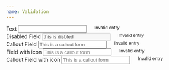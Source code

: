 ```yaml
---
name: Validation
---
```

<form action="">
	<div class="row">
		<div class="small-12 columns">
			<label class="error">Text
				<input type="text">
			</label>
			<small class="error"><i class="fa fa-exclamation"></i> Invalid entry</small>
		</div>
	</div>
	<div class="row">
		<div class="small-12 columns">
			<label class="disabled error">Disabled Field
				<input type="text" disabled value="this is disbled">
			</label>
			<small class="error"><i class="fa fa-exclamation"></i> Invalid entry</small>
		</div>
	</div>
	<div class="row">
		<div class="small-12 columns">
			<label class="callout error">Callout Field
				<input type="text" class="callout" placeholder="This is a callout form">
			</label>
			<small class="error"><i class="fa fa-exclamation"></i> Invalid entry</small>
		</div>
	</div>
	<div class="row">
		<div class="small-12 columns">
			<label class="has-icon error">Field with icon
				<input type="text" placeholder="This is a callout form">
				<i class="icon fa fa-search"></i>
			</label>
			<small class="error"><i class="fa fa-exclamation"></i> Invalid entry</small>
		</div>
	</div>
	<div class="row">
		<div class="small-12 columns">
			<label class="has-icon callout error">Callout Field with icon
				<input type="text" class="callout" placeholder="This is a callout form">
				<i class="icon fa fa-search"></i>
			</label>
			<small class="error"><i class="fa fa-exclamation"></i> Invalid entry</small>
		</div>
	</div>
</form>

